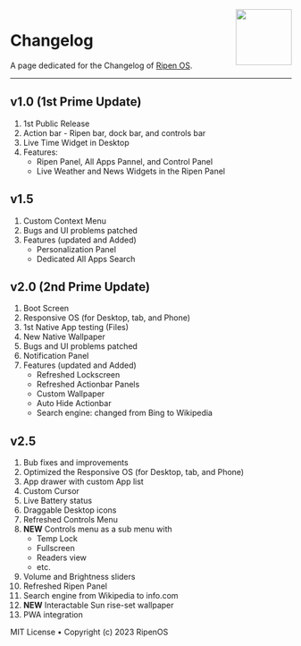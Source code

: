 <img align="right" width="100" height="100" src="https://i.imgur.com/kYPwIBk.png">

# Changelog
A page dedicated for the Changelog of [Ripen OS](https://ripenos.github.io/).

<hr>

## v1.0 **(1st Prime Update)**
1. 1st Public Release
2. Action bar - Ripen bar, dock bar, and controls bar
3. Live Time Widget in Desktop
4. Features:
    - Ripen Panel, All Apps Pannel, and Control Panel
    - Live Weather and News Widgets in the Ripen Panel
## v1.5
1. Custom Context Menu
2. Bugs and UI problems patched
3. Features (updated and Added)
    - Personalization Panel
    - Dedicated All Apps Search

## v2.0 **(2nd Prime Update)**
1. Boot Screen
2. Responsive OS (for Desktop, tab, and Phone)
3. 1st Native App testing (Files)
4. New Native Wallpaper
5. Bugs and UI problems patched
6. Notification Panel
7. Features (updated and Added)
    - Refreshed Lockscreen
    - Refreshed Actionbar Panels
    - Custom Wallpaper
    - Auto Hide Actionbar
    - Search engine: changed from Bing to Wikipedia

## v2.5
1. Bub fixes and improvements
2. Optimized the Responsive OS (for Desktop, tab, and Phone)
3. App drawer with custom App list
4. Custom Cursor
5. Live Battery status
6. Draggable Desktop icons 
7. Refreshed Controls Menu
8. **NEW** Controls menu as a sub menu with
    - Temp Lock
    - Fullscreen
    - Readers view
    - etc.
9. Volume and Brightness sliders
10. Refreshed Ripen Panel
11. Search engine from Wikipedia to info.com
12. **NEW** Interactable Sun rise-set wallpaper
13. PWA integration
 
MIT License • Copyright (c) 2023 RipenOS

